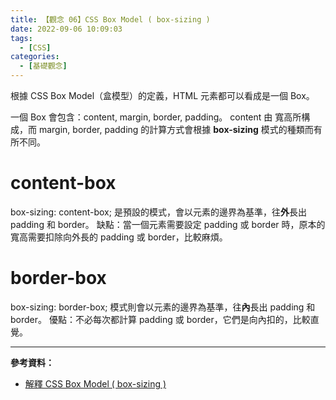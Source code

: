 ```yaml
---
title: 【觀念 06】CSS Box Model ( box-sizing )
date: 2022-09-06 10:09:03
tags:
  - [CSS]
categories:
  - [基礎觀念]
---
```


根據 CSS Box Model（盒模型）的定義，HTML 元素都可以看成是一個 Box。

<!-- more -->

一個 Box 會包含：content, margin, border, padding。
content 由 寬高所構成，而 margin, border, padding 的計算方式會根據 **box-sizing** 模式的種類而有所不同。

# content-box

box-sizing: content-box; 是預設的模式，會以元素的邊界為基準，往**外**長出 padding 和 border。
缺點：當一個元素需要設定 padding 或 border 時，原本的寬高需要扣除向外長的 padding 或 border，比較麻煩。

# border-box

box-sizing: border-box; 模式則會以元素的邊界為基準，往**內**長出 padding 和 border。
優點：不必每次都計算 padding 或 border，它們是向內扣的，比較直覺。

---

**參考資料：**

- [解釋 CSS Box Model ( box-sizing )](https://ithelp.ithome.com.tw/articles/10275847?sc=iThelpR)
